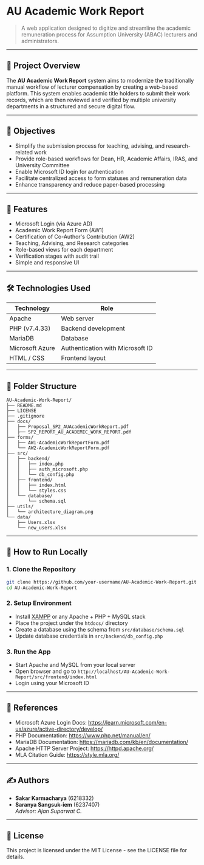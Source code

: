 # AU Academic Work Report

> A web application designed to digitize and streamline the academic remuneration process for Assumption University (ABAC) lecturers and administrators.

---

## 📌 Project Overview

The **AU Academic Work Report** system aims to modernize the traditionally manual workflow of lecturer compensation by creating a web-based platform. This system enables academic title holders to submit their work records, which are then reviewed and verified by multiple university departments in a structured and secure digital flow.

---

## 🎯 Objectives

- Simplify the submission process for teaching, advising, and research-related work
- Provide role-based workflows for Dean, HR, Academic Affairs, IRAS, and University Committee
- Enable Microsoft ID login for authentication
- Facilitate centralized access to form statuses and remuneration data
- Enhance transparency and reduce paper-based processing

---

## 📂 Features

- Microsoft Login (via Azure AD)
- Academic Work Report Form (AW1)
- Certification of Co-Author's Contribution (AW2)
- Teaching, Advising, and Research categories
- Role-based views for each department
- Verification stages with audit trail
- Simple and responsive UI

---

## 🛠️ Technologies Used

| Technology       | Role                              |
|------------------|-----------------------------------|
| Apache           | Web server                        |
| PHP (v7.4.33)    | Backend development               |
| MariaDB          | Database                          |
| Microsoft Azure  | Authentication with Microsoft ID  |
| HTML / CSS       | Frontend layout                   |

---

## 📁 Folder Structure

```
AU-Academic-Work-Report/
├── README.md
├── LICENSE
├── .gitignore
├── docs/
│   ├── Proposal_SP2_AUAcademicWorkReport.pdf
│   ├── SP2_REPORT_AU_ACADEMIC_WORK_REPORT.pdf
├── forms/
│   ├── AW1-AcademicWorkReportForm.pdf
│   └── AW2-AcademicWorkReportForm.pdf
├── src/
│   ├── backend/
│   │   ├── index.php
│   │   ├── auth_microsoft.php
│   │   └── db_config.php
│   ├── frontend/
│   │   ├── index.html
│   │   └── styles.css
│   └── database/
│       └── schema.sql
├── utils/
│   └── architecture_diagram.png
└── data/
    ├── Users.xlsx
    └── new_users.xlsx
```

---

## 🚀 How to Run Locally

### 1. Clone the Repository

```bash
git clone https://github.com/your-username/AU-Academic-Work-Report.git
cd AU-Academic-Work-Report
```

### 2. Setup Environment

- Install [XAMPP](https://www.apachefriends.org/index.html) or any Apache + PHP + MySQL stack
- Place the project under the `htdocs/` directory
- Create a database using the schema from `src/database/schema.sql`
- Update database credentials in `src/backend/db_config.php`

### 3. Run the App

- Start Apache and MySQL from your local server
- Open browser and go to `http://localhost/AU-Academic-Work-Report/src/frontend/index.html`
- Login using your Microsoft ID

---

## 📑 References

- Microsoft Azure Login Docs: https://learn.microsoft.com/en-us/azure/active-directory/develop/
- PHP Documentation: https://www.php.net/manual/en/
- MariaDB Documentation: https://mariadb.com/kb/en/documentation/
- Apache HTTP Server Project: https://httpd.apache.org/
- MLA Citation Guide: https://style.mla.org/

---

## ✍️ Authors

- **Sakar Karmacharya** (6218332)
- **Saranya Sangsuk-iem** (6237407)  
  *Advisor: Ajan Suparwat C.*

---

## 📜 License

This project is licensed under the MIT License - see the LICENSE file for details.
